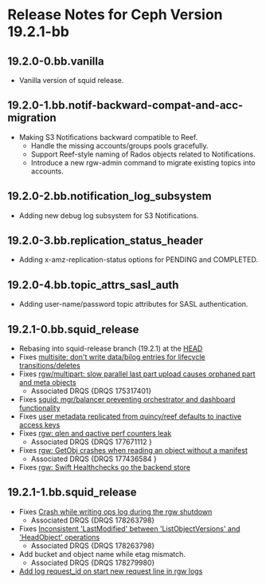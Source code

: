 # Release Notes for Ceph Version 19.2.1-bb

## 19.2.0-0.bb.vanilla

- Vanilla version of squid release.

## 19.2.0-1.bb.notif-backward-compat-and-acc-migration

- Making S3 Notifications backward compatible to Reef.
  - Handle the missing accounts/groups pools gracefully.
  - Support Reef-style naming of Rados objects related to Notifications.
  - Introduce a new rgw-admin command to migrate existing topics into accounts.

## 19.2.0-2.bb.notification_log_subsystem

- Adding new debug log subsystem for S3 Notifications.

## 19.2.0-3.bb.replication_status_header

- Adding x-amz-replication-status options for PENDING and COMPLETED.

## 19.2.0-4.bb.topic_attrs_sasl_auth

- Adding user-name/password topic attributes for SASL authentication.

## 19.2.1-0.bb.squid_release

- Rebasing into squid-release branch (19.2.1) at the [HEAD](https://github.com/ceph/ceph/commit/58a7fab8be0a062d730ad7da874972fd3fba59fb)
- Fixes [multisite: don't write data/bilog entries for lifecycle transitions/deletes](https://tracker.ceph.com/issues/63178)
- Fixes [rgw/multipart: slow parallel last part upload causes orphaned part and meta objects](https://tracker.ceph.com/issues/66516)
  - Associated DRQS {DRQS 175317401}
- Fixes [squid: mgr/balancer preventing orchestrator and dashboard functionality](https://tracker.ceph.com/issues/68657)
- Fixes [user metadata replicated from quincy/reef defaults to inactive access keys](https://tracker.ceph.com/issues/68985)
- Fixes [rgw: qlen and qactive perf counters leak](https://tracker.ceph.com/issues/48358)
  - Associated DRQS {DRQS 177671112 <GO>}
- Fixes [rgw: GetObj crashes when reading an object without a manifest](https://tracker.ceph.com/issues/58794)
  - Associated DRQS {DRQS 177436584 <GO>}
- Fixes [rgw: Swift Healthchecks go the backend store](https://tracker.ceph.com/issues/69616)

## 19.2.1-1.bb.squid_release

- Fixes [Crash while writing ops log during the rgw shutdown](https://tracker.ceph.com/issues/70104)
  - Associated DRQS {DRQS 178263798}
- Fixes [Inconsistent 'LastModified' between 'ListObjectVersions' and 'HeadObject' operations](https://tracker.ceph.com/issues/67846)
  - Associated DRQS {DRQS 178263798}
- Add bucket and object name while etag mismatch.
  - Associated DRQS {DRQS 178279980}
-  [Add log request_id on start new request line in rgw logs](https://tracker.ceph.com/issues/69715)
